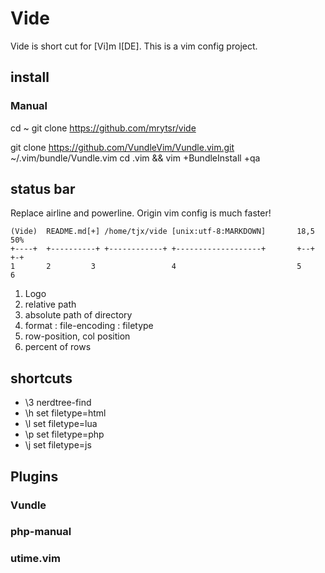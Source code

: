 # Vide

Vide is short cut for [Vi]m I[DE]. This is a vim config project.

## install

### Manual

cd ~
git clone https://github.com/mrytsr/vide

git clone https://github.com/VundleVim/Vundle.vim.git ~/.vim/bundle/Vundle.vim
cd .vim && vim +BundleInstall +qa

## status bar

Replace airline and powerline.
Origin vim config is much faster!

    (Vide)  README.md[+] /home/tjx/vide [unix:utf-8:MARKDOWN]       18,5      50%
    +----+  +----------+ +------------+ +-------------------+       +--+      +-+
    1       2         3                 4                           5         6

1. Logo
1. relative path
1. absolute path of directory
1. format : file-encoding : filetype
1. row-position, col position
1. percent of rows

## shortcuts

- \3 nerdtree-find
- \h set filetype=html
- \l set filetype=lua
- \p set filetype=php
- \j set filetype=js


## Plugins

### Vundle

### php-manual

### utime.vim
